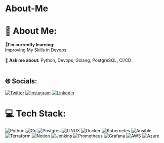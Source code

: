 # About-Me
# 💫 About Me:
🔭**I’m currently learning:**  <br> Improving My Skills in Devops.<br><br>💬 **Ask me about:** Python, Devops, Golang, PostgreSQL, CI/CD .<br><br>


## 🌐 Socials:
[![Twitter](https://img.shields.io/badge/Twitter-%231DA1F2.svg?logo=Twitter&logoColor=white)](https://twitter.com/TheKrishnaPaul) [![Instagram](https://img.shields.io/badge/Instagram-%23E4405F.svg?logo=Instagram&logoColor=white)](https://instagram.com/TheKrishnaPaul) [![LinkedIn](https://img.shields.io/badge/LinkedIn-%230077B5.svg?logo=linkedin&logoColor=white)](https://linkedin.com/in/TheKrishnaPaul)
# 💻 Tech Stack:
![Python](https://img.shields.io/badge/python-3670A0?style=for-the-badge&logo=python&logoColor=ffdd54) 
![Go](https://img.shields.io/badge/Go-%2300ADD8.svg?style=for-the-badge&logo=go&logoColor=white) 
![Postgres](https://img.shields.io/badge/postgres-%23316192.svg?style=for-the-badge&logo=postgresql&logoColor=white) 
![LINUX](https://img.shields.io/badge/Linux-FCC624?style=for-the-badge&logo=linux&logoColor=black) 
![Docker](https://img.shields.io/badge/docker-%230db7ed.svg?style=for-the-badge&logo=docker&logoColor=white) 
![Kubernetes](https://img.shields.io/badge/kubernetes-%23326ce5.svg?style=for-the-badge&logo=kubernetes&logoColor=white) 
![Ansible](https://img.shields.io/badge/Ansible-%231e1e1e.svg?style=for-the-badge&logo=ansible&logoColor=white) 
![Terraform](https://img.shields.io/badge/Terraform-%23007C7F.svg?style=for-the-badge&logo=terraform&logoColor=white) 
![Notion](https://img.shields.io/badge/Notion-%23000000.svg?style=for-the-badge&logo=notion&logoColor=white) 
![Jenkins](https://img.shields.io/badge/Jenkins-%231e1e1e.svg?style=for-the-badge&logo=jenkins&logoColor=white) 
![Prometheus](https://img.shields.io/badge/Prometheus-%23e6522c.svg?style=for-the-badge&logo=prometheus&logoColor=white) 
![Grafana](https://img.shields.io/badge/Grafana-%23F46800.svg?style=for-the-badge&logo=grafana&logoColor=white) 
![AWS](https://img.shields.io/badge/Amazon%20AWS-%23232F3E.svg?style=for-the-badge&logo=amazonaws&logoColor=white) 
![Azure](https://img.shields.io/badge/Microsoft%20Azure-%230077C8.svg?style=for-the-badge&logo=microsoftazure&logoColor=white)

